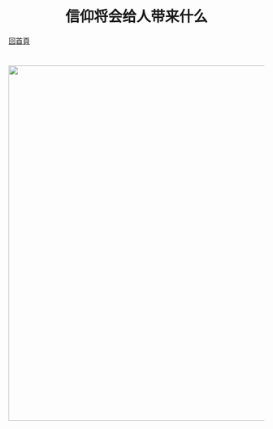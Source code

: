 
  <h1 align=center>信仰将会给人带来什么</h1>  
   <a href=https://git.io/jou>回首頁</a>
<h1 align=center><img src="https://github.com/kolee18/lee/blob/master/img/2018-07-20_144119.jpg" width=700></h1> 
 
